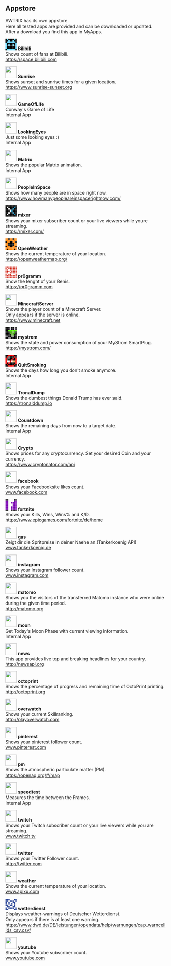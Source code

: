 ## **Appstore**   
AWTRIX has its own appstore.  
Here all tested apps are provided and can be downloaded or updated.  
After a download you find this app in MyApps.  

<img src="v2/assets/bilibili.png" height="36" width="36"> **Bilibili**  
Shows count of fans at Bilibili.  
https://space.bilibili.com  

<img src="v2/assets/Sunrise.png" height="36" width="36"> **Sunrise**  
Shows sunset and sunrise times for a given location.  
https://www.sunrise-sunset.org 

<img src="v2/assets/GameOfLife.png" height="36" width="36"> **GameOfLife**  
Conway's Game of Life  
Internal App

<img src="v2/assets/LookingEyes.png" height="36" width="36"> **LookingEyes**  
Just some looking eyes :)   
Internal App

<img src="v2/assets/Matrix.png" height="36" width="36"> **Matrix**  
Shows the popular Matrix animation.  
Internal App

<img src="v2/assets/PeopleInSpace.png" height="36" width="36"> **PeopleInSpace**  
Shows how many people are in space right now.     
https://www.howmanypeopleareinspacerightnow.com/ 

<img src="v2/assets/mixer.png" height="36" width="36"> **mixer**  
Shows your mixer subscriber count or your live viewers while youre streaming.     
https://mixer.com/  

<img src="v2/assets/OpenWeather.png" height="36" width="36"> **OpenWeather**  
Shows the current temperature of your location.    
https://openweathermap.org/  

<img src="v2/assets/pr0gramm.png" height="36" width="36"> **pr0gramm**  
Show the lenght of your Benis.     
https://pr0gramm.com  

<img src="v2/assets/MinecraftServer.png" height="36" width="36"> **MinecraftServer**  
Shows the player count of a Minecraft Server.  
Only appears if the server is online.  
https://www.minecraft.net  

<img src="v2/assets/MyStrom.png" height="36" width="36"> **mystrom**  
Shows the state and power consumption of your MyStrom SmartPlug.  
https://mystrom.com/  

<img src="v2/assets/QuitSmoking.png" height="36" width="36"> **QuitSmoking**  
Shows the days how long you don't smoke anymore.  
Internal App  

<img src="v2/assets/TronaldDump.png" height="36" width="36"> **TronalDump**  
Shows the dumbest things Donald Trump has ever said.  
https://tronalddump.io  

<img src="v2/assets/Countdown.png" height="36" width="36"> **Countdown**  
Shows the remaining days from now to a target date.  
Internal App  

<img src="v2/assets/Crypto.png" height="36" width="36"> **Crypto**  
Shows prices for any cryptocurrency. Set your desired Coin and your currency.   
https://www.cryptonator.com/api    

<img src="v2/assets/facebook.png" height="36" width="36"> **facebook**  
Shows your Facebooksite likes count.   
www.facebook.com  

<img src="v2/assets/fortnite.png" height="36" width="36"> **fortnite**  
Shows your Kills, Wins, Wins% and K/D.   
https://www.epicgames.com/fortnite/de/home  

<img src="v2/assets/gas.png" height="36" width="36"> **gas**  
Zeigt dir die Spritpreise in deiner Naehe an.(Tankerkoenig API)  
www.tankerkoenig.de  

<img src="v2/assets/instagram.png" height="36" width="36"> **instagram**  
Shows your Instagram follower count.   
www.instagram.com  

<img src="v2/assets/matomo.png" height="36" width="36"> **matomo**  
Shows you the visitors of the transferred Matomo instance who were online during the given time period.  
http://matomo.org  

<img src="v2/assets/moon.png" height="36" width="36"> **moon**  
Get Today's Moon Phase with current viewing information.  
Internal App  

<img src="v2/assets/news.png" height="36" width="36"> **news**  
This app provides live top and breaking headlines for your country.  
http://newsapi.org  

<img src="v2/assets/octoprint.png" height="36" width="36"> **octoprint**  
Shows the percentage of progress and remaining time of OctoPrint printing.  
http://octoprint.org  

<img src="v2/assets/overwatch.png" height="36" width="36"> **overwatch**  
Shows your current Skillranking.  
http://playoverwatch.com  

<img src="v2/assets/pinteresr.png" height="36" width="36"> **pinterest**  
Shows your pinterest follower count.  
www.pinterest.com  

<img src="v2/assets/pm.png" height="36" width="36"> **pm**  
Shows the atmospheric particulate matter (PM).  
https://openaq.org/#/map

<img src="v2/assets/speedtest.png" height="36" width="36"> **speedtest**  
Measures the time between the Frames.  
Internal App  

<img src="v2/assets/twitch.png" height="36" width="36"> **twitch**  
Shows your Twitch subscriber count or your live viewers while you are streaming.  
www.twitch.tv  

<img src="v2/assets/twitter.png" height="36" width="36"> **twitter**  
Shows your Twitter Follower count.  
http://twitter.com  

<img src="v2/assets/weather.png" height="36" width="36"> **weather**  
Shows the current temperature of your location.  
www.apixu.com  

<img src="v2/assets/wetterdienst.png" height="36" width="36"> **wetterdienst**    
Displays weather-warnings of Deutscher Wetterdienst.  
Only appears if there is at least one warning.  
https://www.dwd.de/DE/leistungen/opendata/help/warnungen/cap_warncellids_csv.csv/

<img src="v2/assets/youtube.png" height="36" width="36"> **youtube**  
Shows your Youtube subscriber count.  
www.youtube.com  
